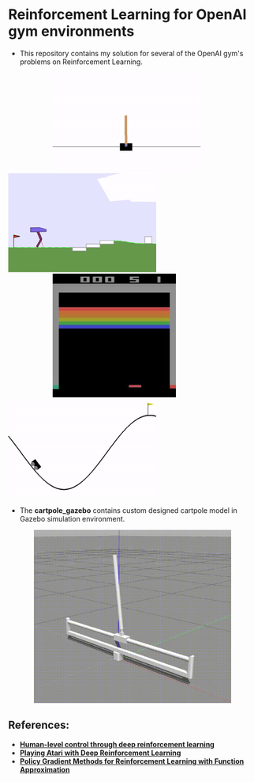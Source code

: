 # **Reinforcement Learning for OpenAI gym environments**

- This repository contains my solution for several of the OpenAI gym's problems on Reinforcement Learning.

<p align= "left">
  <img src="/images/cartpole.gif/" width="300" height="200" hspace="90">
  <img src="/images/example.gif/" width="300" height="200">
  <img src="/images/breakout-v0.gif/" width="250" height="250" hspace="90">
  <img src="/images/mountain-car-v0.gif/" width="300" height="200">
</p>


- The **cartpole_gazebo** contains custom designed cartpole model in Gazebo simulation environment.

<p align= "center">
  <img src="/images/pg2.gif/" width="400" height="350">
</p>

## References:
- <a href="https://storage.googleapis.com/deepmind-media/dqn/DQNNaturePaper.pdf"><b>Human-level control through deep reinforcement
learning</b></a>
- <a href="https://www.cs.toronto.edu/~vmnih/docs/dqn.pdf"><b>Playing Atari with Deep Reinforcement Learning</b></a>
- <a href="https://www.google.com/url?sa=t&rct=j&q=&esrc=s&source=web&cd=1&cad=rja&uact=8&ved=2ahUKEwiyh6PtxtDdAhUHOY8KHcO_DvQQFjAAegQICBAC&url=https%3A%2F%2Fpapers.nips.cc%2Fpaper%2F1713-policy-gradient-methods-for-reinforcement-learning-with-function-approximation.pdf&usg=AOvVaw0zSuRPqWkiXe01Vv_l-ahw"><b>Policy Gradient Methods for Reinforcement Learning with Function Approximation</b></a> 
